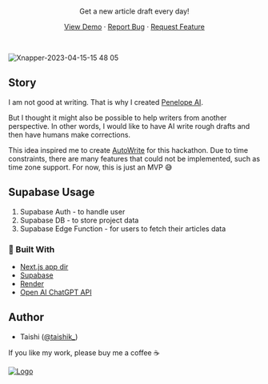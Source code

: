 <br />
<p align="center">

  <p align="center">
   Get a new article draft every day!
  </p>

  <p align="center"> 
    <a href="https://auto-write.vercel.app/">View Demo</a>
    ·
    <a href="https://github.com/taishikato/auto-write/issues">Report Bug</a>
    ·
    <a href="https://github.com/taishikato/auto-write/issues">Request Feature</a>
  </p>
</p>

<br/>

![Xnapper-2023-04-15-15 48 05](https://user-images.githubusercontent.com/980588/232256314-f9eec49f-22f0-487c-a724-4b30a3ba31d7.png)

## Story

I am not good at writing. That is why I created [Penelope AI](https://penelopeai.com/).

But I thought it might also be possible to help writers from another perspective. In other words, I would like to have AI write rough drafts and then have humans make corrections.

This idea inspired me to create [AutoWrite](https://auto-write.vercel.app/) for this hackathon. Due to time constraints, there are many features that could not be implemented, such as time zone support. For now, this is just an MVP 😅

## Supabase Usage

1. Supabase Auth - to handle user
2. Supabase DB - to store project data
3. Supabase Edge Function - for users to fetch their articles data

### 🔨 Built With

- [Next.js app dir](https://nextjs.org/)
- [Supabase](https://supabase.com)
- [Render](https://render.com/)
- [Open AI ChatGPT API](https://openai.com/blog/introducing-chatgpt-and-whisper-apis)

## Author

- Taishi ([@taishik_](https://twitter.com/taishik_))

If you like my work, please buy me a coffee ☕️

<a href="https://www.buymeacoffee.com/taishik" target="_blank">
    <img src="https://www.buymeacoffee.com/assets/img/custom_images/yellow_img.png" alt="Logo" >
</a>
